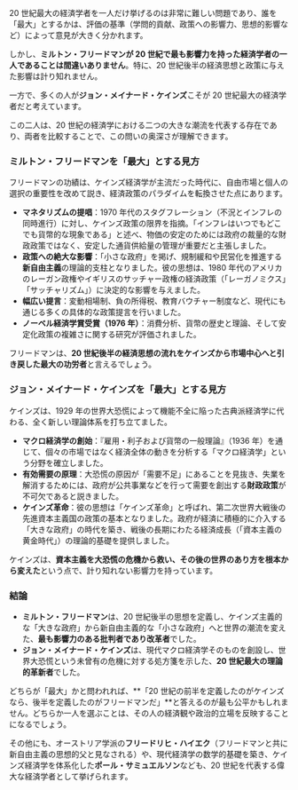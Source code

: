 20 世紀最大の経済学者を一人だけ挙げるのは非常に難しい問題であり、誰を「最大」とするかは、評価の基準（学問的貢献、政策への影響力、思想的影響など）によって意見が大きく分かれます。

しかし、**ミルトン・フリードマンが 20 世紀で最も影響力を持った経済学者の一人であることは間違いありません**。特に、20 世紀後半の経済思想と政策に与えた影響は計り知れません。

一方で、多くの人が**ジョン・メイナード・ケインズ**こそが 20 世紀最大の経済学者だと考えています。

この二人は、20 世紀の経済学における二つの大きな潮流を代表する存在であり、両者を比較することで、この問いの奥深さが理解できます。

### ミルトン・フリードマンを「最大」とする見方

フリードマンの功績は、ケインズ経済学が主流だった時代に、自由市場と個人の選択の重要性を改めて説き、経済政策のパラダイムを転換させた点にあります。

- **マネタリズムの提唱**：1970 年代のスタグフレーション（不況とインフレの同時進行）に対し、ケインズ政策の限界を指摘。「インフレはいつでもどこでも貨幣的な現象である」と述べ、物価の安定のためには政府の裁量的な財政政策ではなく、安定した通貨供給量の管理が重要だと主張しました。
- **政策への絶大な影響**：「小さな政府」を掲げ、規制緩和や民営化を推進する**新自由主義**の理論的支柱となりました。彼の思想は、1980 年代のアメリカのレーガン政権やイギリスのサッチャー政権の経済政策（「レーガノミクス」「サッチャリズム」）に決定的な影響を与えました。
- **幅広い提言**：変動相場制、負の所得税、教育バウチャー制度など、現代にも通じる多くの具体的な政策提言を行いました。
- **ノーベル経済学賞受賞（1976 年）**：消費分析、貨幣の歴史と理論、そして安定化政策の複雑さに関する研究が評価されました。

フリードマンは、**20 世紀後半の経済思想の流れをケインズから市場中心へと引き戻した最大の功労者**と言えるでしょう。

### ジョン・メイナード・ケインズを「最大」とする見方

ケインズは、1929 年の世界大恐慌によって機能不全に陥った古典派経済学に代わる、全く新しい理論体系を打ち立てました。

- **マクロ経済学の創始**：『雇用・利子および貨幣の一般理論』（1936 年）を通じて、個々の市場ではなく経済全体の動きを分析する「マクロ経済学」という分野を確立しました。
- **有効需要の原理**：大恐慌の原因が「需要不足」にあることを見抜き、失業を解消するためには、政府が公共事業などを行って需要を創出する**財政政策**が不可欠であると説きました。
- **ケインズ革命**：彼の思想は「ケインズ革命」と呼ばれ、第二次世界大戦後の先進資本主義国の政策の基本となりました。政府が経済に積極的に介入する「大きな政府」の時代を築き、戦後の長期にわたる経済成長（「資本主義の黄金時代」）の理論的基礎を提供しました。

ケインズは、**資本主義を大恐慌の危機から救い、その後の世界のあり方を根本から変えた**という点で、計り知れない影響力を持っています。

### 結論

- **ミルトン・フリードマン**は、20 世紀後半の思想を定義し、ケインズ主義的な「大きな政府」から新自由主義的な「小さな政府」へと世界の潮流を変えた、**最も影響力のある批判者であり改革者**でした。
- **ジョン・メイナード・ケインズ**は、現代マクロ経済学そのものを創設し、世界大恐慌という未曾有の危機に対する処方箋を示した、**20 世紀最大の理論的革新者**でした。

どちらが「最大」かと問われれば、**「20 世紀の前半を定義したのがケインズなら、後半を定義したのがフリードマンだ」**と答えるのが最も公平かもしれません。どちらか一人を選ぶことは、その人の経済観や政治的立場を反映することになるでしょう。

その他にも、オーストリア学派の**フリードリヒ・ハイエク**（フリードマンと共に新自由主義の思想的父と見なされる）や、現代経済学の数学的基礎を築き、ケインズ経済学を体系化した**ポール・サミュエルソン**なども、20 世紀を代表する偉大な経済学者として挙げられます。
